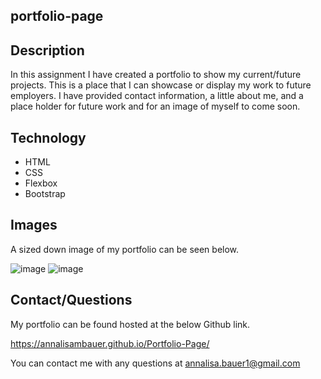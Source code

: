 ## portfolio-page

## Description

In this assignment I have created a portfolio to show my current/future projects. This is a place that I can showcase or display my work to future employers. I have provided contact information, a little about me, and a place holder for future work and for an image of myself to come soon. 

## Technology 

- HTML
- CSS
- Flexbox 
- Bootstrap

## Images

A sized down image of my portfolio can be seen below.

![image](https://user-images.githubusercontent.com/87721575/132936432-65e38c8b-c98b-4e82-9c99-332106fc5d31.png)
![image](https://user-images.githubusercontent.com/87721575/132936438-9102b625-1d74-4d88-a124-be6e78d7ae1b.png)


## Contact/Questions

My portfolio can be found hosted at the below Github link. 

https://annalisambauer.github.io/Portfolio-Page/ 

You can contact me with any questions at annalisa.bauer1@gmail.com
